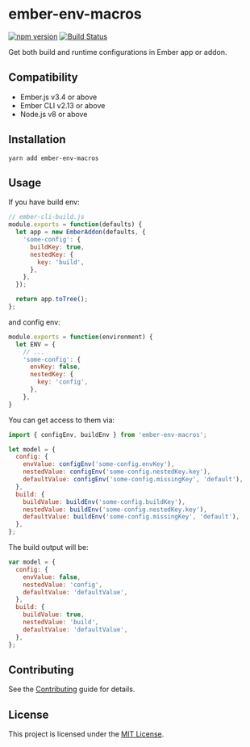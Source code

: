 # ember-env-macros

[![npm version](https://badge.fury.io/js/ember-env-macros.svg)](https://badge.fury.io/js/ember-env-macros)
[![Build Status](https://travis-ci.com/xg-wang/ember-env-macros.svg?branch=master)](https://travis-ci.com/xg-wang/ember-env-macros)

Get both build and runtime configurations in Ember app or addon.

## Compatibility

- Ember.js v3.4 or above
- Ember CLI v2.13 or above
- Node.js v8 or above

## Installation

```
yarn add ember-env-macros
```

## Usage

If you have build env:

```js
// ember-cli-build.js
module.exports = function(defaults) {
  let app = new EmberAddon(defaults, {
    'some-config': {
      buildKey: true,
      nestedKey: {
        key: 'build',
      },
    },
  });

  return app.toTree();
};
```

and config env:

```js
module.exports = function(environment) {
  let ENV = {
    // ...
    'some-config': {
      envKey: false,
      nestedKey: {
        key: 'config',
      },
    },
}
```

You can get access to them via:

```js
import { configEnv, buildEnv } from 'ember-env-macros';

let model = {
  config: {
    envValue: configEnv('some-config.envKey'),
    nestedValue: configEnv('some-config.nestedKey.key'),
    defaultValue: configEnv('some-config.missingKey', 'default'),
  },
  build: {
    buildValue: buildEnv('some-config.buildKey'),
    nestedValue: buildEnv('some-config.nestedKey.key'),
    defaultValue: buildEnv('some-config.missingKey', 'default'),
  },
};
```

The build output will be:

```js
var model = {
  config: {
    envValue: false,
    nestedValue: 'config',
    defaultValue: 'defaultValue',
  },
  build: {
    buildValue: true,
    nestedValue: 'build',
    defaultValue: 'defaultValue',
  },
};
```

## Contributing

See the [Contributing](CONTRIBUTING.md) guide for details.

## License

This project is licensed under the [MIT License](LICENSE.md).
